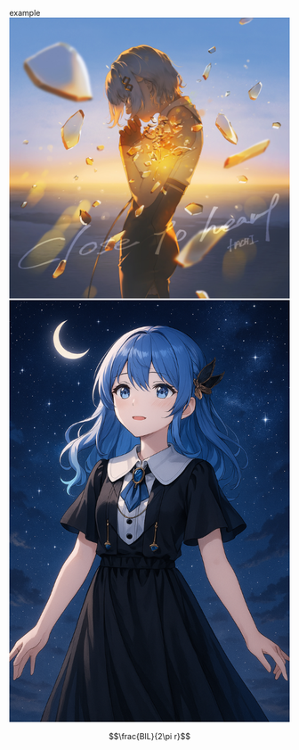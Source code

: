 example
![3000x3000bb.jpg](./assets/3000x3000bb.jpg)![ChatGPT Image 2025年4月2日 19_33_49.png](./assets/ChatGPT_Image_202542_19_33_49.png)

$$\frac{BIL}{2\pi r}$$
